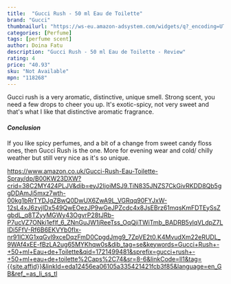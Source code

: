```yaml
---
title:  "Gucci Rush - 50 ml Eau de Toilette"
brand: "Gucci"
thumbnailurl: "https://ws-eu.amazon-adsystem.com/widgets/q?_encoding=UTF8&ASIN=B0009OAIHW&Format=_SL160_&ID=AsinImage&MarketPlace=GB&ServiceVersion=20070822&WS=1&tag=codemartin04-21&language=en_GB"
categories: [Perfume]
tags: [perfume scent]
author: Doina Fatu
description: "Gucci Rush - 50 ml Eau de Toilette - Review"
rating: 4
price: "40.93"
sku: "Not Available"
mpn: "118268"
---
```


Gucci rush is a very aromatic, distinctive, unique smell. Strong scent, you need a few drops to cheer you up.
It's exotic-spicy, not very sweet and that's what I like that distinctive aromatic fragrance.

<h4><em>Conclusion</em></h4>

If you like spicy perfumes, and a bit of a change from sweet candy floss ones, then Gucci Rush is the one.
More for evening wear and cold/ chilly weather but still very nice as it's so unique. 

https://www.amazon.co.uk/Gucci-Rush-Eau-Toilette-Spray/dp/B00KW23DXW?crid=38C2MY424PLJV&dib=eyJ2IjoiMSJ9.TiN835JNZS7CkGivRKDD8Qb5ggDDAmJi5mxz7wth-00kg1bRrTYDJgZBwQ0DwUX6ZwA9L_VGRqq90FYJxW-12sL4xJ6zyjIDx549QwEOezJP9wGeJPZcdc4x8JsEBrz61mqsKmFDTEySsZgbdL_q8TZyyMGWy43OgvrP28tJRb-P7ucVZ7ONki1eflf_6_ZNnGuJW1jReeTss_OqQjiTWiTmb_BADRB5ylqVLdpZ7LIDi5FfV-Rf6B6EKVYb0fIx-nr91lCXG1xqGvl9xceDqzFmD0CpgdJmg9_7ZpVE2t0.K4MvudXm22eRUDL_9WAf4xEE-fBzLA2ug65MYKhqw0s&dib_tag=se&keywords=Gucci+Rush+-+50+ml+Eau+de+Toilette&qid=1721499481&sprefix=gucci+rush+-+50+ml+eau+de+toilette%2Caps%2C74&sr=8-6&linkCode=ll1&tag={{site.affid}}&linkId=eda12456ea06105a335421421fcb3f85&language=en_GB&ref_=as_li_ss_tl
